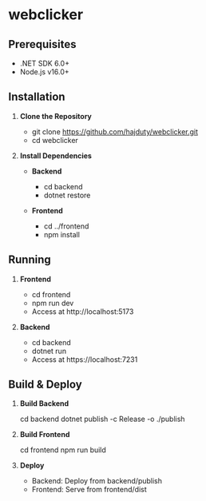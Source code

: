 # webclicker

## Prerequisites

- .NET SDK 6.0+
- Node.js v16.0+

## Installation

1. **Clone the Repository**

   - git clone https://github.com/hajduty/webclicker.git
   - cd webclicker

2. **Install Dependencies**

   - **Backend**
     - cd backend
     - dotnet restore

   - **Frontend**
     - cd ../frontend
     - npm install

## Running

1. **Frontend**
   - cd frontend
   - npm run dev
   - Access at http://localhost:5173

2. **Backend**
   - cd backend
   - dotnet run
   - Access at https://localhost:7231

## Build & Deploy

1. **Build Backend**

   cd backend
   dotnet publish -c Release -o ./publish

2. **Build Frontend**

   cd frontend
   npm run build

3. **Deploy**

   - Backend: Deploy from backend/publish
   - Frontend: Serve from frontend/dist
